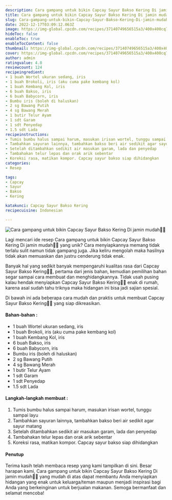 ```yaml
---
description: Cara gampang untuk bikin Capcay Sayur Bakso Kering Di jamin mudah"
title: Cara gampang untuk bikin Capcay Sayur Bakso Kering Di jamin mudah
slug: Cara-gampang-untuk-bikin-Capcay-Sayur-Bakso-Kering-Di-jamin-mudah
date: 2022-12-17T03:09:12.063Z
image: https://img-global.cpcdn.com/recipes/37140749656515a3/400x400cq70/photo.jpg
hideToc: false
enableToc: true
enableTocContent: false
thumbnail: https://img-global.cpcdn.com/recipes/37140749656515a3/400x400cq70/photo.jpg
cover: https://img-global.cpcdn.com/recipes/37140749656515a3/400x400cq70/photo.jpg
author: admin
ratingvalue: 4.8
reviewcount: 124
recipeingredient:
- 1 buah Wortel ukuran sedang, iris
- 1 buah Brokoli, iris (aku cuma pake kembang kol)
- 1 buah Kembang Kol, iris
- 6 buah Bakso, iris
- 6 buah Babycorn, iris
- Bumbu iris (boleh di haluskan)
- 2 sg Bawang Putih
- 4 sg Bawang Merah
- 1 butir Telur Ayam
- 1 sdt Garam
- 1 sdt Penyedap
- 1.5 sdt Lada
recipeinstructions:
- Tumis bumbu halus sampai harum, masukan irisan wortel, tunggu sampai layu
- Tambahkan sayuran lainnya, tambahkan bakso beri air sedikit agar sayur matang
- Setelah ditambahkan sedikit air masukan garam, lada dan penyedap
- Tambahakan telur lepas dan orak arik sebentar
- Koreksi rasa, matikan kompor. Capcay sayur bakso siap dihidangkan
categories:
- Resep

tags:
- Capcay
- Sayur
- Bakso
- Kering

katakunci: Capcay Sayur Bakso Kering
recipecuisine: Indonesian

---
```


![Cara gampang untuk bikin Capcay Sayur Bakso Kering Di jamin mudah👩‍🍳](https://img-global.cpcdn.com/recipes/37140749656515a3/400x400cq70/photo.jpg)

Lagi mencari ide resep Cara gampang untuk bikin Capcay Sayur Bakso Kering Di jamin mudah👩‍🍳 yang unik? Cara menyiapkannya memang tidak terlalu sulit namun tidak gampang juga. Jika keliru mengolah maka hasilnya tidak akan memuaskan dan justru cenderung tidak enak.

Banyak hal yang sedikit banyak mempengaruhi kualitas rasa dari Capcay Sayur Bakso Kering👩‍🍳, pertama dari jenis bahan, kemudian pemilihan bahan segar sampai cara membuat dan menghidangkannya. Tidak usah pusing kalau hendak menyiapkan Capcay Sayur Bakso Kering👩‍🍳 enak di rumah, karena asal sudah tahu triknya maka hidangan ini bisa jadi sajian spesial.

Di bawah ini ada beberapa cara mudah dan praktis untuk membuat Capcay Sayur Bakso Kering👩‍🍳 yang siap dikreasikan.

<!--inarticleads1-->

#### Bahan-bahan :

- 1 buah Wortel ukuran sedang, iris
- 1 buah Brokoli, iris (aku cuma pake kembang kol)
- 1 buah Kembang Kol, iris
- 6 buah Bakso, iris
- 6 buah Babycorn, iris
- Bumbu iris (boleh di haluskan)
- 2 sg Bawang Putih
- 4 sg Bawang Merah
- 1 butir Telur Ayam
- 1 sdt Garam
- 1 sdt Penyedap
- 1.5 sdt Lada

<!--inarticleads2-->

#### Langkah-langkah membuat :

1. Tumis bumbu halus sampai harum, masukan irisan wortel, tunggu sampai layu
1. Tambahkan sayuran lainnya, tambahkan bakso beri air sedikit agar sayur matang
1. Setelah ditambahkan sedikit air masukan garam, lada dan penyedap
1. Tambahakan telur lepas dan orak arik sebentar
1. Koreksi rasa, matikan kompor. Capcay sayur bakso siap dihidangkan

#### Penutup

Terima kasih telah membaca resep yang kami tampilkan di sini. Besar harapan kami, Cara gampang untuk bikin Capcay Sayur Bakso Kering Di jamin mudah👩‍🍳 yang mudah di atas dapat membantu Anda menyiapkan hidangan yang enak untuk keluarga/teman maupun menjadi inspirasi bagi Anda yang berkeinginan untuk berjualan makanan. Semoga bermanfaat dan selamat mencoba!